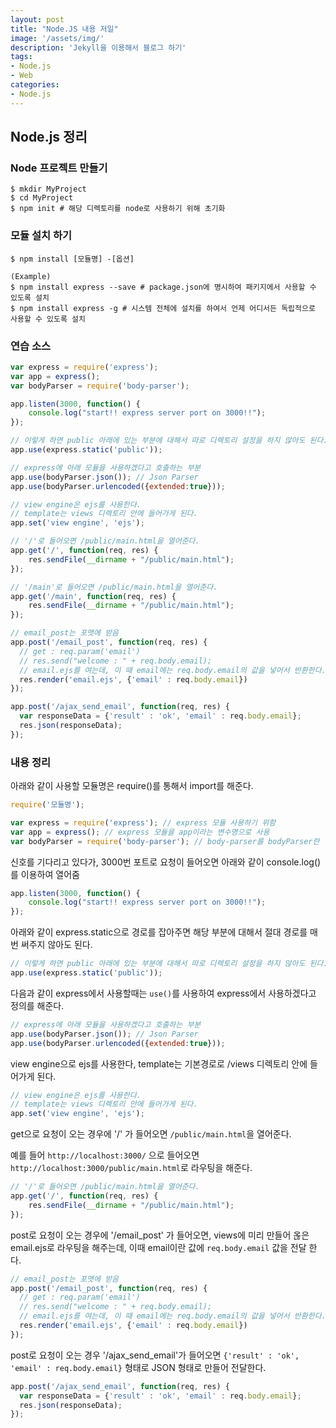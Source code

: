 ```yaml
---
layout: post
title: "Node.JS 내용 저일"
image: '/assets/img/'
description: 'Jekyll을 이용해서 블로그 하기'
tags:
- Node.js
- Web
categories:
- Node.js
---
```


## Node.js 정리

### Node 프로젝트 만들기
```
$ mkdir MyProject
$ cd MyProject
$ npm init # 해당 디렉토리를 node로 사용하기 위해 초기화
```

### 모듈 설치 하기

```
$ npm install [모듈명] -[옵션]

(Example)
$ npm install express --save # package.json에 명시하여 패키지에서 사용할 수 있도록 설치
$ npm install express -g # 시스템 전체에 설치를 하여서 언제 어디서든 독립적으로 사용할 수 있도록 설치
```

### 연습 소스

```javascript
var express = require('express');
var app = express();
var bodyParser = require('body-parser');

app.listen(3000, function() {
    console.log("start!! express server port on 3000!!");
});

// 이렇게 하면 public 아래에 있는 부분에 대해서 따로 디렉토리 설정을 하지 않아도 된다.
app.use(express.static('public'));

// express에 아래 모듈을 사용하겠다고 호출하는 부분
app.use(bodyParser.json()); // Json Parser
app.use(bodyParser.urlencoded({extended:true}));

// view engine은 ejs를 사용한다.
// template는 views 디렉토리 안에 들어가게 된다.
app.set('view engine', 'ejs');

// '/'로 들어오면 /public/main.html을 열어준다.
app.get('/', function(req, res) {
    res.sendFile(__dirname + "/public/main.html");
});

// '/main'로 들어오면 /public/main.html을 열어준다.
app.get('/main', function(req, res) {
    res.sendFile(__dirname + "/public/main.html");
});

// email_post는 포맷에 받음
app.post('/email_post', function(req, res) {
  // get : req.param('email')
  // res.send("welcome : " + req.body.email);
  // email.ejs를 여는데, 이 때 email에는 req.body.email의 값을 넣어서 반환한다.
  res.render('email.ejs', {'email' : req.body.email})
});

app.post('/ajax_send_email', function(req, res) {
  var responseData = {'result' : 'ok', 'email' : req.body.email};
  res.json(responseData);
});

```

### 내용 정리

아래와 같이 사용할 모듈명은 require()를 통해서 import를 해준다.
```javascript
require('모듈명');
```

```javascript
var express = require('express'); // express 모듈 사용하기 위함
var app = express(); // express 모듈을 app이라는 변수명으로 사용
var bodyParser = require('body-parser'); // body-parser를 bodyParser란 변수로 사용
```

신호를 기다리고 있다가, 3000번 포트로 요청이 들어오면 아래와 같이 console.log()를 이용하여 열어줌

```javascript
app.listen(3000, function() {
    console.log("start!! express server port on 3000!!");
});
```

아래와 같이 express.static으로 경로를 잡아주면 해당 부분에 대해서 절대 경로를 매번 써주지 않아도 된다.

```javascript
// 이렇게 하면 public 아래에 있는 부분에 대해서 따로 디렉토리 설정을 하지 않아도 된다.
app.use(express.static('public'));
```

다음과 같이 express에서 사용할때는 `use()`를 사용하여 express에서 사용하겠다고 정의를 해준다.

```javascript
// express에 아래 모듈을 사용하겠다고 호출하는 부분
app.use(bodyParser.json()); // Json Parser
app.use(bodyParser.urlencoded({extended:true}));
```

view engine으로 ejs를 사용한다, template는 기본경로로 /views 디렉토리 안에 들어가게 된다.

```javascript
// view engine은 ejs를 사용한다.
// template는 views 디렉토리 안에 들어가게 된다.
app.set('view engine', 'ejs');
```

get으로 요청이 오는 경우에 '/' 가 들어오면 `/public/main.html`을 열어준다.

예를 들어
`http://localhost:3000/` 으로 들어오면 `http://localhost:3000/public/main.html`로 라우팅을 해준다.

```javascript
// '/'로 들어오면 /public/main.html을 열어준다.
app.get('/', function(req, res) {
    res.sendFile(__dirname + "/public/main.html");
});
```

post로 요청이 오는 경우에 '/email_post' 가 들어오면, views에 미리 만들어 옪은 email.ejs로 라우팅을 해주는데, 이때 email이란 값에 `req.body.email` 값을 전달 한다.

```javascript
// email_post는 포맷에 받음
app.post('/email_post', function(req, res) {
  // get : req.param('email')
  // res.send("welcome : " + req.body.email);
  // email.ejs를 여는데, 이 때 email에는 req.body.email의 값을 넣어서 반환한다.
  res.render('email.ejs', {'email' : req.body.email})
});
```

post로 요청이 오는 경우 '/ajax_send_email'가 들어오면 `{'result' : 'ok', 'email' : req.body.email}` 형태로 JSON 형태로 만들어 전달한다.

```javascript
app.post('/ajax_send_email', function(req, res) {
  var responseData = {'result' : 'ok', 'email' : req.body.email};
  res.json(responseData);
});
```
